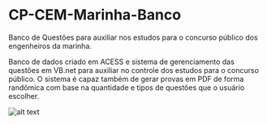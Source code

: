 # CP-CEM-Marinha-Banco
Banco de Questões para auxiliar nos estudos para o concurso público dos engenheiros da marinha.

Banco de dados criado em ACESS e sistema de gerenciamento das questões em VB.net para auxiliar no controle
dos estudos para o concurso público. O sistema é capaz também de gerar provas em PDF de forma randômica com
base na quantidade e tipos de questões que o usuário escolher.

![alt text](https://github.com/bachega8/CP-CEM-Marinha-Banco/edit/master/telaPrincipal.png?raw=true "title")

